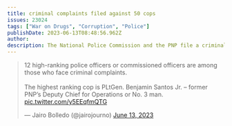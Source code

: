 ```yaml
---
title: criminal complaints filed against 50 cops
issues: 23024
tags: ["War on Drugs", "Corruption", "Police"]
publishDate: 2023-06-13T08:48:56.962Z
author: 
description: The National Police Commission and the PNP file a criminal complaint vs 50 cops in relation to P6.7-B shabu mess
---
```


<blockquote class="twitter-tweet"><p lang="en" dir="ltr">12 high-ranking police officers or commissioned officers are among those who face criminal complaints. <br><br>The highest ranking cop is PLtGen. Benjamin Santos Jr. – former PNP’s Deputy Chief for Operations or No. 3 man. <a href="https://t.co/y5EEqfmQTG">pic.twitter.com/y5EEqfmQTG</a></p>&mdash; Jairo Bolledo (@jairojourno) <a href="https://twitter.com/jairojourno/status/1668540949302235137?ref_src=twsrc%5Etfw">June 13, 2023</a></blockquote> <script async src="https://platform.twitter.com/widgets.js" charset="utf-8"></script> 